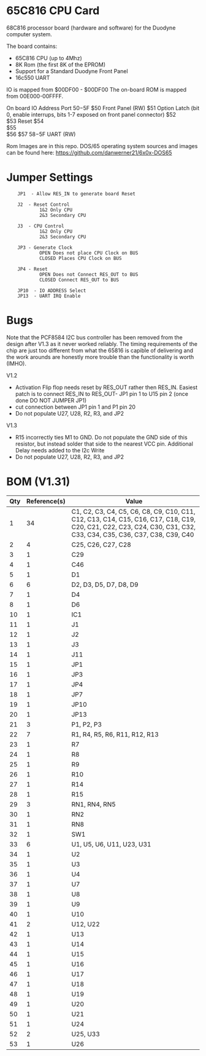 # 65C816 CPU Card
68C816 processor board (hardware and software) for the Duodyne computer system.

The board contains:
* 65C816 CPU (up to 4Mhz)
* 8K Rom (the first 8K of the EPROM)
* Support for a Standard Duodyne Front Panel
* 16c550 UART


IO is mapped from $00DF00 - $00DF00
The on-board ROM is mapped from 00E000-00FFFF.

On board IO Address Port $50-$5F
$50	     Front Panel (RW)
$51	     Option Latch (bit 0, enable interrups, bits 1-7 exposed on front panel connector)
$52	     
$53	     Reset
$54          
$55      
$56
$57 
$58-$5F UART (RW)

Rom Images are in this repo.   DOS/65 operating system sources and images can be found here: https://github.com/danwerner21/6x0x-DOS65


# Jumper Settings
        JP1  - Allow RES_IN to generate board Reset

        J2  - Reset Control
                1&2 Only CPU
                2&3 Secondary CPU
                
        J3  - CPU Control
                1&2 Only CPU
                2&3 Secondary CPU

        JP3 - Generate Clock
                OPEN Does not place CPU Clock on BUS
                CLOSED Places CPU Clock on BUS

        JP4 - Reset
                OPEN Does not Connect RES_OUT to BUS
                CLOSED Connect RES_OUT to BUS

        JP10  - IO ADDRESS Select
        JP13  - UART IRQ Enable
        


# Bugs

Note that the PCF8584 I2C bus controller has been removed from the design after V1.3 as it never worked reliably. The timing requirements of the chip are just too different from what the 65816 is capible of delivering and the work arounds are honestly more trouble than the functionality is worth (IMHO).  

V1.2
* Activation Flip flop needs reset by RES_OUT rather then RES_IN.   Easiest patch is to connect RES_IN to RES_OUT-  JP1 pin 1 to U15 pin 2 (once done DO NOT JUMPER JP1)
* cut connection between JP1 pin 1 and P1 pin 20
* Do not populate U27, U28, R2, R3, and JP2

V1.3
* R15 incorrectly ties M1 to GND.  Do not populate the GND side of this resistor, but instead solder that side to the nearest VCC pin.
Additional Delay needs added to the I2c Write
* Do not populate U27, U28, R2, R3, and JP2

# BOM (V1.31)

Qty|Reference(s)|Value
--- | ----------- | -----
1|34|C1, C2, C3, C4, C5, C6, C8, C9, C10, C11, C12, C13, C14, C15, C16, C17, C18, C19, C20, C21, C22, C23, C24, C30, C31, C32, C33, C34, C35, C36, C37, C38, C39, C40|0.1uF
2|4|C25, C26, C27, C28|10uF
3|1|C29|22uF
4|1|C46|47uF
5|1|D1|BI COLOR LED
6|6|D2, D3, D5, D7, D8, D9|LED
7|1|D4|6502
8|1|D6|1N4148
10|1|IC1|65816CPU-DIP
11|1|J1|Connector_Generic:Conn_02x08_Odd_Even
12|1|J2|Connector:Conn_01x03_Male
13|1|J3|Connector:Conn_01x03_Male
14|1|J11|Pin Header Male 02x20 Right Angle| Shrouded
15|1|JP1|Connector:Conn_01x02_Male
16|1|JP3|Jumper:Jumper_2_Open
17|1|JP4|Jumper:Jumper_2_Open
18|1|JP7|Connector_Generic:Conn_02x04_Odd_Even
19|1|JP10|Connector_Generic:Conn_02x04_Odd_Even
20|1|JP13|Jumper:Jumper_2_Open
21|3|P1, P2, P3|Pin Header Male 02x25 Right Angle| Shrouded
22|7|R1, R4, R5, R6, R11, R12, R13|470 ohm
23|1|R7|10 ohm
24|1|R8|470 ohm
25|1|R9|3K ohm
26|1|R10|1K ohm
27|1|R14|100 ohm
28|1|R15|1K ohm
29|3|RN1, RN4, RN5|4700 ohm bussed  9 pin
30|1|RN2|1K  ohm bussed  9 pin
31|1|RN8|10K  ohm bussed  9 pin
32|1|SW1|Switch:SW_Push
33|6|U1, U5, U6, U11, U23, U31|74LS244
34|1|U2|UART CLOCK
35|1|U3|74LS14
36|1|U4|74LS07
37|1|U7|74LS04
38|1|U8|74LS245
39|1|U9|GAL22V10
40|1|U10|GAL16V8
41|2|U12, U22|74LS688
42|1|U13|CPU CLOCK
43|1|U14|TL16C550CFN
44|1|U15|DS1233
45|1|U16|74LS08
46|1|U17|74LS00
47|1|U18|74HC245
48|1|U19|27C64
49|1|U20|GAL22V10
50|1|U21|74LS74
51|1|U24|74HC573
52|2|U25, U33|74LS374
53|1|U26|74LS32
